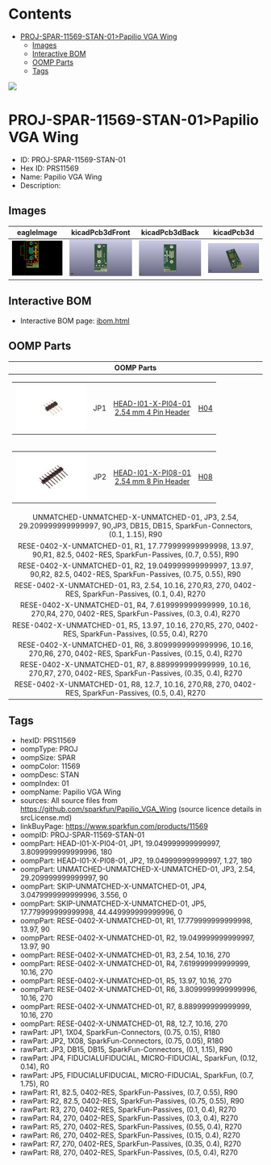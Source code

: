 



Contents
========

* [PROJ-SPAR-11569-STAN-01>Papilio VGA Wing](#proj-spar-11569-stan-01papilio-vga-wing)
	* [Images](#images)
	* [Interactive BOM](#interactive-bom)
	* [OOMP Parts](#oomp-parts)
	* [Tags](#tags)
  
![][im]
# PROJ-SPAR-11569-STAN-01>Papilio VGA Wing

- ID: PROJ-SPAR-11569-STAN-01
- Hex ID: PRS11569
- Name: Papilio VGA Wing
- Description: 

## Images
  
  

|eagleImage|kicadPcb3dFront|kicadPcb3dBack|kicadPcb3d|
| :---: | :---: | :---: | :---: |
|[![eagleImage](eagleImage_140.png)](eagleImage_600.png)|[![kicadPcb3dFront](kicadPcb3dFront_140.png)](kicadPcb3dFront_600.png)|[![kicadPcb3dBack](kicadPcb3dBack_140.png)](kicadPcb3dBack_600.png)|[![kicadPcb3d](kicadPcb3d_140.png)](kicadPcb3d_600.png)|

## Interactive BOM

- Interactive BOM page: [ibom.html](kicad/bom/ibom.html)

## OOMP Parts
  

|OOMP Parts|
| :---: |
|<table><tr><td>![HEAD-I01-X-PI04-01](https://raw.githubusercontent.com/oomlout/oomlout_OOMP_parts/main/HEAD-I01-X-PI04-01/image_140.jpg)</td><td> JP1</td><td>[HEAD-I01-X-PI04-01<br>2.54 mm 4 Pin Header](https://github.com/oomlout/oomlout_OOMP_parts/tree/main/HEAD-I01-X-PI04-01/)</td><td>[H04](https://github.com/oomlout/oomlout_OOMP_parts/tree/main/HEAD-I01-X-PI04-01/)</td></tr></table>|
|<table><tr><td>![HEAD-I01-X-PI08-01](https://raw.githubusercontent.com/oomlout/oomlout_OOMP_parts/main/HEAD-I01-X-PI08-01/image_140.jpg)</td><td> JP2</td><td>[HEAD-I01-X-PI08-01<br>2.54 mm 8 Pin Header](https://github.com/oomlout/oomlout_OOMP_parts/tree/main/HEAD-I01-X-PI08-01/)</td><td>[H08](https://github.com/oomlout/oomlout_OOMP_parts/tree/main/HEAD-I01-X-PI08-01/)</td></tr></table>|
|UNMATCHED-UNMATCHED-X-UNMATCHED-01, JP3, 2.54, 29.209999999999997, 90,JP3, DB15, DB15, SparkFun-Connectors, (0.1, 1.15), R90|
|RESE-0402-X-UNMATCHED-01, R1, 17.779999999999998, 13.97, 90,R1, 82.5, 0402-RES, SparkFun-Passives, (0.7, 0.55), R90|
|RESE-0402-X-UNMATCHED-01, R2, 19.049999999999997, 13.97, 90,R2, 82.5, 0402-RES, SparkFun-Passives, (0.75, 0.55), R90|
|RESE-0402-X-UNMATCHED-01, R3, 2.54, 10.16, 270,R3, 270, 0402-RES, SparkFun-Passives, (0.1, 0.4), R270|
|RESE-0402-X-UNMATCHED-01, R4, 7.619999999999999, 10.16, 270,R4, 270, 0402-RES, SparkFun-Passives, (0.3, 0.4), R270|
|RESE-0402-X-UNMATCHED-01, R5, 13.97, 10.16, 270,R5, 270, 0402-RES, SparkFun-Passives, (0.55, 0.4), R270|
|RESE-0402-X-UNMATCHED-01, R6, 3.8099999999999996, 10.16, 270,R6, 270, 0402-RES, SparkFun-Passives, (0.15, 0.4), R270|
|RESE-0402-X-UNMATCHED-01, R7, 8.889999999999999, 10.16, 270,R7, 270, 0402-RES, SparkFun-Passives, (0.35, 0.4), R270|
|RESE-0402-X-UNMATCHED-01, R8, 12.7, 10.16, 270,R8, 270, 0402-RES, SparkFun-Passives, (0.5, 0.4), R270|

## Tags

- hexID: PRS11569
- oompType: PROJ
- oompSize: SPAR
- oompColor: 11569
- oompDesc: STAN
- oompIndex: 01
- oompName: Papilio VGA Wing
- sources: All source files from https://github.com/sparkfun/Papilio_VGA_Wing (source licence details in srcLicense.md)
- linkBuyPage: https://www.sparkfun.com/products/11569
- oompID: PROJ-SPAR-11569-STAN-01
- oompPart: HEAD-I01-X-PI04-01, JP1, 19.049999999999997, 3.8099999999999996, 180
- oompPart: HEAD-I01-X-PI08-01, JP2, 19.049999999999997, 1.27, 180
- oompPart: UNMATCHED-UNMATCHED-X-UNMATCHED-01, JP3, 2.54, 29.209999999999997, 90
- oompPart: SKIP-UNMATCHED-X-UNMATCHED-01, JP4, 3.0479999999999996, 3.556, 0
- oompPart: SKIP-UNMATCHED-X-UNMATCHED-01, JP5, 17.779999999999998, 44.449999999999996, 0
- oompPart: RESE-0402-X-UNMATCHED-01, R1, 17.779999999999998, 13.97, 90
- oompPart: RESE-0402-X-UNMATCHED-01, R2, 19.049999999999997, 13.97, 90
- oompPart: RESE-0402-X-UNMATCHED-01, R3, 2.54, 10.16, 270
- oompPart: RESE-0402-X-UNMATCHED-01, R4, 7.619999999999999, 10.16, 270
- oompPart: RESE-0402-X-UNMATCHED-01, R5, 13.97, 10.16, 270
- oompPart: RESE-0402-X-UNMATCHED-01, R6, 3.8099999999999996, 10.16, 270
- oompPart: RESE-0402-X-UNMATCHED-01, R7, 8.889999999999999, 10.16, 270
- oompPart: RESE-0402-X-UNMATCHED-01, R8, 12.7, 10.16, 270
- rawPart: JP1, 1X04, SparkFun-Connectors, (0.75, 0.15), R180
- rawPart: JP2, 1X08, SparkFun-Connectors, (0.75, 0.05), R180
- rawPart: JP3, DB15, DB15, SparkFun-Connectors, (0.1, 1.15), R90
- rawPart: JP4, FIDUCIALUFIDUCIAL, MICRO-FIDUCIAL, SparkFun, (0.12, 0.14), R0
- rawPart: JP5, FIDUCIALUFIDUCIAL, MICRO-FIDUCIAL, SparkFun, (0.7, 1.75), R0
- rawPart: R1, 82.5, 0402-RES, SparkFun-Passives, (0.7, 0.55), R90
- rawPart: R2, 82.5, 0402-RES, SparkFun-Passives, (0.75, 0.55), R90
- rawPart: R3, 270, 0402-RES, SparkFun-Passives, (0.1, 0.4), R270
- rawPart: R4, 270, 0402-RES, SparkFun-Passives, (0.3, 0.4), R270
- rawPart: R5, 270, 0402-RES, SparkFun-Passives, (0.55, 0.4), R270
- rawPart: R6, 270, 0402-RES, SparkFun-Passives, (0.15, 0.4), R270
- rawPart: R7, 270, 0402-RES, SparkFun-Passives, (0.35, 0.4), R270
- rawPart: R8, 270, 0402-RES, SparkFun-Passives, (0.5, 0.4), R270



[im]: kicadPcb3d_450.png
